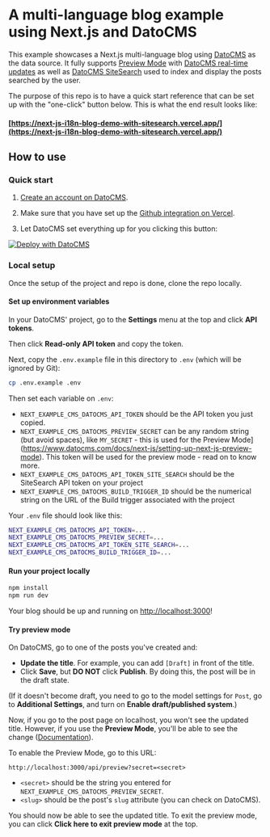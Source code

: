 # A multi-language blog example using Next.js and DatoCMS

This example showcases a Next.js multi-language blog using [DatoCMS](https://www.datocms.com/) as the data source. It fully supports [Preview Mode](https://www.datocms.com/docs/next-js/setting-up-next-js-preview-mode) with [DatoCMS real-time updates](https://www.datocms.com/docs/next-js/real-time-updates) as well as [DatoCMS SiteSearch](https://www.datocms.com/docs/site-search)  used to index and display the posts searched by the user.

The purpose of this repo is to have a quick start reference that can be set up with the "one-click" button below. This is what the end result looks like:
#### [https://next-js-i18n-blog-demo-with-sitesearch.vercel.app/](https://next-js-i18n-blog-demo-with-sitesearch.vercel.app/)

## How to use

### Quick start

1. [Create an account on DatoCMS](https://datocms.com).

2. Make sure that you have set up the [Github integration on Vercel](https://vercel.com/docs/git/vercel-for-github).

3. Let DatoCMS set everything up for you clicking this button:

  [![Deploy with DatoCMS](https://dashboard.datocms.com/deploy/button.svg)](https://dashboard.datocms.com/deploy?repo=datocms/next.js-i18n-blog-demo-site-search)

### Local setup

Once the setup of the project and repo is done, clone the repo locally.

#### Set up environment variables

In your DatoCMS' project, go to the **Settings** menu at the top and click **API tokens**.

Then click **Read-only API token** and copy the token.

Next, copy the `.env.example` file in this directory to `.env` (which will be ignored by Git):

```bash
cp .env.example .env
```

Then set each variable on `.env`:

- `NEXT_EXAMPLE_CMS_DATOCMS_API_TOKEN` should be the API token you just copied.
- `NEXT_EXAMPLE_CMS_DATOCMS_PREVIEW_SECRET` can be any random string (but avoid spaces), like `MY_SECRET` - this is used for the Preview Mode](https://www.datocms.com/docs/next-js/setting-up-next-js-preview-mode). This token will be used for the preview mode - read on to know more.
- `NEXT_EXAMPLE_CMS_DATOCMS_API_TOKEN_SITE_SEARCH` should be the SiteSearch API token on your project
- `NEXT_EXAMPLE_CMS_DATOCMS_BUILD_TRIGGER_ID` should be the numerical string on the URL of the Build trigger associated with the project

Your `.env` file should look like this:

```bash
NEXT_EXAMPLE_CMS_DATOCMS_API_TOKEN=...
NEXT_EXAMPLE_CMS_DATOCMS_PREVIEW_SECRET=...
NEXT_EXAMPLE_CMS_DATOCMS_API_TOKEN_SITE_SEARCH=...
NEXT_EXAMPLE_CMS_DATOCMS_BUILD_TRIGGER_ID=...
```

#### Run your project locally

```bash
npm install
npm run dev
```

Your blog should be up and running on [http://localhost:3000](http://localhost:3000)!

#### Try preview mode

On DatoCMS, go to one of the posts you've created and:

- **Update the title**. For example, you can add `[Draft]` in front of the title.
- Click **Save**, but **DO NOT** click **Publish**. By doing this, the post will be in the draft state.

(If it doesn't become draft, you need to go to the model settings for `Post`, go to **Additional Settings**, and turn on **Enable draft/published system**.)

Now, if you go to the post page on localhost, you won't see the updated title. However, if you use the **Preview Mode**, you'll be able to see the change ([Documentation](https://www.datocms.com/docs/next-js/setting-up-next-js-preview-mode)).

To enable the Preview Mode, go to this URL:

```
http://localhost:3000/api/preview?secret=<secret>
```

- `<secret>` should be the string you entered for `NEXT_EXAMPLE_CMS_DATOCMS_PREVIEW_SECRET`.
- `<slug>` should be the post's `slug` attribute (you can check on DatoCMS).

You should now be able to see the updated title. To exit the preview mode, you can click **Click here to exit preview mode** at the top.
